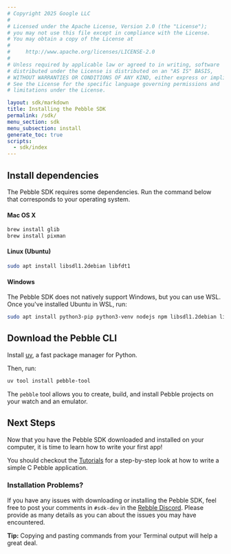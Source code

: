 ```yaml
---
# Copyright 2025 Google LLC
#
# Licensed under the Apache License, Version 2.0 (the "License");
# you may not use this file except in compliance with the License.
# You may obtain a copy of the License at
#
#     http://www.apache.org/licenses/LICENSE-2.0
#
# Unless required by applicable law or agreed to in writing, software
# distributed under the License is distributed on an "AS IS" BASIS,
# WITHOUT WARRANTIES OR CONDITIONS OF ANY KIND, either express or implied.
# See the License for the specific language governing permissions and
# limitations under the License.

layout: sdk/markdown
title: Installing the Pebble SDK
permalink: /sdk/
menu_section: sdk
menu_subsection: install
generate_toc: true
scripts:
  - sdk/index
---
```


## Install dependencies

The Pebble SDK requires some dependencies. Run the command below that corresponds to your operating system.

#### Mac OS X

```bash
brew install glib
brew install pixman
```

#### Linux (Ubuntu)

```bash
sudo apt install libsdl1.2debian libfdt1
```

#### Windows

The Pebble SDK does not natively support Windows, but you can use WSL. Once you've installed Ubuntu in WSL, run:

```bash
sudo apt install python3-pip python3-venv nodejs npm libsdl1.2debian libfdt1
```

## Download the Pebble CLI

Install [uv](https://docs.astral.sh/uv/getting-started/installation/), a fast package manager for Python.

Then, run:

```bash
uv tool install pebble-tool
```

The `pebble` tool allows you to create, build, and install Pebble projects on your watch and an emulator.

## Next Steps

Now that you have the Pebble SDK downloaded and installed on your computer,
it is time to learn how to write your first app!

You should checkout the [Tutorials](/tutorials/) for a step-by-step look at how
to write a simple C Pebble application.

### Installation Problems?

If you have any issues with downloading or installing the Pebble SDK, feel free to post your comments in `#sdk-dev` in the
[Rebble Discord][rebble-discord]. Please provide as many details as you can about the issues
you may have encountered.

**Tip:** Copying and pasting commands from your Terminal output will help a great deal.

[rebble-discord]: https://discord.com/invite/aRUAYFN